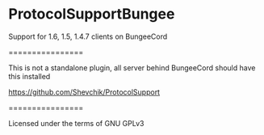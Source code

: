 ProtocolSupportBungee
================

Support for 1.6, 1.5, 1.4.7 clients on BungeeCord

================

This is not a standalone plugin, all server behind BungeeCord should have this installed

https://github.com/Shevchik/ProtocolSupport


================

Licensed under the terms of GNU GPLv3
